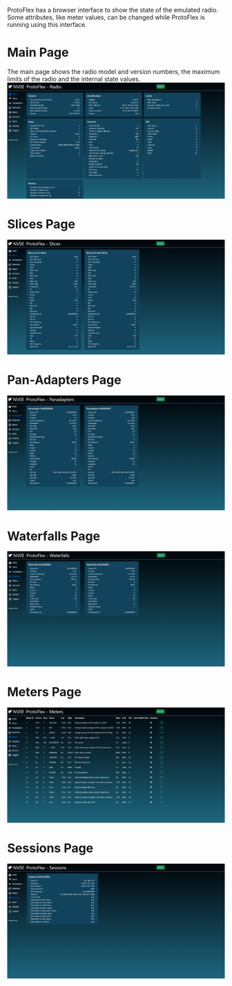 ProtoFlex has a browser interface to show the state of the emulated radio. Some attributes, like meter values, can be changed while ProtoFlex is running using this interface.

# Main Page
The main page shows the radio model and version numbers, the maximum limits of the radio and the internal state values.
[![ProtoFlex Main Page](https://raw.githubusercontent.com/rimuadmin/ProtoFlex/main/images/protoflex_main.png)](https://raw.githubusercontent.com/rimuadmin/ProtoFlex/main/images/protoflex_main.png)

# Slices Page

[![ProtoFlex Slices Page](https://raw.githubusercontent.com/rimuadmin/ProtoFlex/main/images/protoflex_slices.png)](https://raw.githubusercontent.com/rimuadmin/ProtoFlex/main/images/protoflex_slices.png)

# Pan-Adapters Page

![ProtoFlex Panadapters Page](https://github.com/rimuadmin/ProtoFlex/blob/main/images/protoflex_pans.png "ProtoFlex Panadapters Page")

# Waterfalls Page

![ProtoFlex Waterfalls Page](https://github.com/rimuadmin/ProtoFlex/blob/main/images/protoflex_waterfalls.png "ProtoFlex Waterfalls Page")

# Meters Page

![ProtoFlex Meters Page](https://github.com/rimuadmin/ProtoFlex/blob/main/images/protoflex_meters.png "ProtoFlex Meters Page")

# Sessions Page

![ProtoFlex Sessions Page](https://github.com/rimuadmin/ProtoFlex/blob/main/images/protoflex_sessions.png "ProtoFlex Sessions Page")

